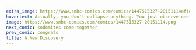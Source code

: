 ```yaml
---
extra_image: https://www.smbc-comics.com/comics/1447515327-20151114after.png
hovertext: Actually, you don't collapse anything. You just observe one of a multitude of flavorverses.
image: https://www.smbc-comics.com/comics/1447515327-20151114.png
next_comic: sodomites-come-together
prev_comic: congrats
title: A New Discovery
---
```


